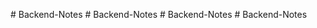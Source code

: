 #   B a c k e n d - N o t e s 
 
 #   B a c k e n d - N o t e s 
 
 #   B a c k e n d - N o t e s 
 
 #   B a c k e n d - N o t e s 
 
 
